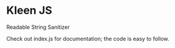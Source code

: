 # Kleen JS
Readable String Sanitizer

Check out index.js for documentation; the code is easy to follow.
